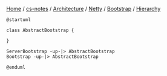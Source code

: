 [Home](https://mengxianbin.github.io) /
[cs-notes](https://mengxianbin.github.io/cs-notes/site) /
[Architecture](https://mengxianbin.github.io/cs-notes/site/Architecture) /
[Netty](https://mengxianbin.github.io/cs-notes/site/Architecture/Netty) /
[Bootstrap](https://mengxianbin.github.io/cs-notes/site/Architecture/Netty/Bootstrap) /
[Hierarchy](https://mengxianbin.github.io/cs-notes/site/Architecture/Netty/Bootstrap/Hierarchy)

```puml
@startuml

class AbstractBootstrap {

}

ServerBootstrap -up-|> AbstractBootstrap
Bootstrap -up-|> AbstractBootstrap

@enduml
```
